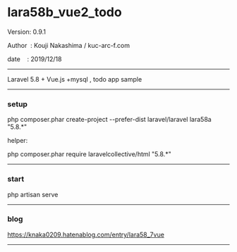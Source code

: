 ﻿# lara58b_vue2_todo

 Version: 0.9.1

 Author  : Kouji Nakashima / kuc-arc-f.com

 date    : 2019/12/18

***

Laravel 5.8 + Vue.js +mysql , todo app sample

***
### setup
php composer.phar create-project --prefer-dist laravel/laravel lara58a "5.8.*"

helper:

php composer.phar require laravelcollective/html "5.8.*"

***
### start

php artisan serve


***
### blog

https://knaka0209.hatenablog.com/entry/lara58_7vue

***

